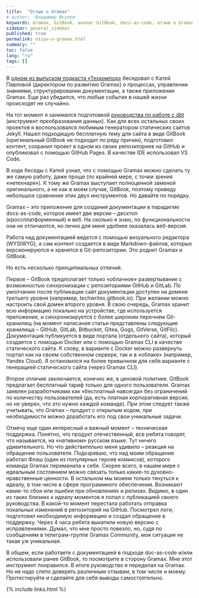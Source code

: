```yaml
---
title:  "Отзыв о Gramax"
# author: 'Владимир Юсупов'
keywords: Gramax, GitBook, аналог GitBook, docs-as-code, отзыв о Gramax
sidebar: general_sidebar
published: true
permalink: otzyv-o-gramax.html
summary: ""
toc: false
lang: "ru"
tags: []
---
```


В [одном из выпуском подкаста «Техкомпод»](https://techcommpod.ru/vypusk-24-beseda-s-ekaterinoi-pavlovoi/) беседовал с Катей Павловой (директором по развитию Gramax) о процессах, управлении знаниями, структурировании документации, а также приложении Gramax. Еще раз убедился, что любые события в нашей жизни происходят не случайно.

<!--more-->

На тот момент я занимался подготовкой [руководства по работе с dbt](https://dwh-book.ru/) (инструмент преобразования данных). Как для всех остальных своих проектов я воспользовался любимым генератором статических сайтов Jekyll. Нашел подходящую бесплатную тему для сайта в виде GitBook (оригинальный GitBook не подходит по ряду причин), подготовил контент, сохранил проект в одном из своих репозиториев на GitHub и опубликовал с помощью GitHub Pages. В качестве IDE использовал VS Code.

В ходе беседы с Катей узнал, что с помощью Gramax можно сделать ту же самую работу, даже проще (по крайней мере, с точки зрения «нетехнаря»). К тому же Gramax выступает полноценной заменой оригинального, а не как в моем случае, GitBook, поэтому приведу небольшое сравнение этих двух инструментов. Но давайте по порядку.

Gramax – это приложение для создания документации в парадигме docs-as-code, которое имеет две версии – десктоп (кроссплатформенный) и веб. На сколько я знаю, по функциональности они не отличаются, но лично для меня удобнее оказалась веб-версия.

Работа над документацией ведется с помощью визуального редактора (WYSIWYG), а сам контент создается в виде Markdown-файлов, которые версионируются и хранятся в Git-репозитории. Это роднит Gramax и GitBook. 

Но есть несколько принципиальных отличий. 

Первое – GitBook предполагает только «облачное» развертывание с возможностью синхронизации c репозиториями GitHub и GitLab. По умолчанию после публикации сайт документации доступен на домене третьего уровня (например, techwritex.gitbook.io). При желании можно настроить свой домен второго уровня. В свою очередь, Gramax хранит всю информацию локально на устройстве, где используется приложение, и синхронизируется с более широким перечнем Git-хранилищ (на момент написания статьи представлены следующие хранилища – GitHub, GitLab, Bitbucket, Gitea, Gogs, GitVerse, GitFlic). Документация публикуется в виде портала (отдельного сайта), который создается с помощью Docker или с помощью Gramax CLI в качестве статического сайта. К слову, в варианте с Docker можно развернуть портал как на своем собственном сервере, так и в «облаке» (например, Yandex Cloud). Я остановился на более привычном для себя варианте с генерацией статического сайта (через Gramax CLI).

Второе отличие заключается, конечно же, в ценовой политике. GitBook предлагает бесплатный тариф только для одного пользователя. Gramax заявлен разработчиками как «бесплатный навсегда» без ограничений по количеству пользователей (да, есть платная корпоративная версия, но не уверен, что это нужно каждой команде). При этом следует также учитывать, что Gramax – продукт с открытым кодом, при необходимости можно доработать его под свои уникальные задачи.  

Отмечу еще один интересный и важный момент – техническая поддержка. Понятно, что продукт отечественный, все ребята говорят, что называется, на «нативном» русском языке. Тут ничего удивительного. Но что действительно меня удивило – реакция на обращение пользователя. Подозреваю, что над моим обращение работал Флэш (один из популярных героев комиксов), которого команда Gramax переманила к себе. Скорее всего, в нашем мире с идеальным состоянием можно связать только какие-то духовно-нравственные ценности. В остальном мы можем только тянуться к идеалу, в том числе в сфере программного обеспечения. Возникают какие-то сбои или ошибки при обновлениях и релизах. Видимо, в один из таких близких к идеалу моментов я попал с публикацией своего руководства. В какой-то момент перестала работать отправка локальных изменений в репозиторий на GitHub. Посмотрел логи, подготовил необходимую информацию и создал обращение в поддержку. Через 4 часа ребята выкатили новую версию с исправлениями. Думал, что мне просто повезло, но, судя по сообщениям в телеграм-группе Gramax Community, моя ситуация не такая уж уникальная.

В общем, если работаете с документацией в подходе doc-as-code и/или использовали ранее GitBook, то посмотрите в сторону Gramax. Мне этот инструмент понравился. В итоге руководство я переделал на Gramax. Но не надо слепо доверять различным отзывам, в том числе и моему. Протестируйте и сделайте для себя выводы самостоятельно.


{% include links.html %}
